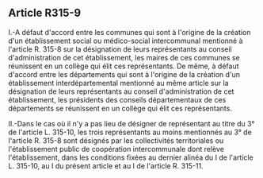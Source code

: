 ## Article R315-9


I.-A défaut d'accord entre les communes qui sont à l'origine de la création d'un établissement social ou
médico-social intercommunal mentionné à l'article R. 315-8 sur la désignation de leurs représentants au
conseil d'administration de cet établissement, les maires de ces communes se réunissent en un collège qui
élit ces représentants. De même, à défaut d'accord entre les départements qui sont à l'origine de la création
d'un établissement interdépartemental mentionné au même article sur la désignation de leurs représentants au
conseil d'administration de cet établissement, les présidents des conseils départementaux de ces départements
se réunissent en un collège qui élit ces représentants.

II.-Dans le cas où il n'y a pas lieu de désigner de représentant au titre du 3° de l'article L. 315-10, les trois
représentants au moins mentionnés au 3° de l'article R. 315-8 sont désignés par les collectivités territoriales
ou l'établissement public de coopération intercommunale dont relève l'établissement, dans les conditions
fixées au dernier alinéa du I de l'article L. 315-10, au I du présent article et au I de l'article R. 315-11.

